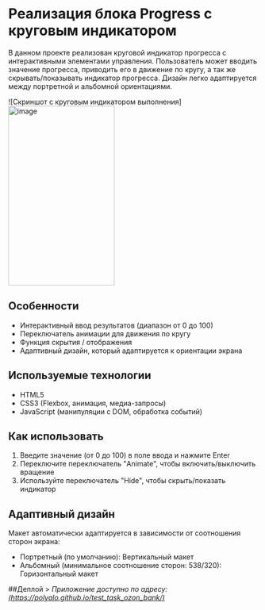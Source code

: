 # Реализация блока Progress с круговым индикатором

В данном проекте реализован круговой индикатор прогресса с интерактивными элементами управления. Пользователь может вводить значение прогресса, приводить его в движение по кругу, а так же скрывать/показывать индикатор прогресса.
Дизайн легко адаптируется между портретной и альбомной ориентациями.

![Скриншот с круговым индикатором выполнения]<img width="214" height="362" alt="image" src="https://github.com/user-attachments/assets/836b2759-bd1b-449c-a738-ababb3bf0710" />


## Особенности
- Интерактивный ввод результатов (диапазон от 0 до 100)
- Переключатель анимации для движения по кругу
- Функция скрытия / отображения
- Адаптивный дизайн, который адаптируется к ориентации экрана

## Используемые технологии
- HTML5
- CSS3 (Flexbox, анимация, медиа-запросы)
- JavaScript (манипуляции с DOM, обработка событий)

      
## Как использовать
1. Введите значение (от 0 до 100) в поле ввода и нажмите Enter
2. Переключите переключатель "Animate", чтобы включить/выключить вращение
3. Используйте переключатель "Hide", чтобы скрыть/показать индикатор


## Адаптивный дизайн
Макет автоматически адаптируется в зависимости от соотношения сторон экрана:
- Портретный (по умолчанию): Вертикальный макет
- Альбомный (минимальное соотношение сторон: 538/320): Горизонтальный макет

##Деплой
    > *Приложение доступно по адресу: [(https://polyalo.github.io/test_task_ozon_bank/)]((https://polyalo.github.io/test_task_ozon_bank/))*

